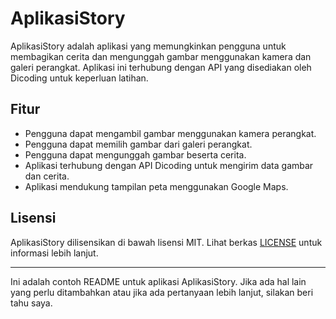 # AplikasiStory

AplikasiStory adalah aplikasi yang memungkinkan pengguna untuk membagikan cerita dan mengunggah gambar menggunakan kamera dan galeri perangkat. Aplikasi ini terhubung dengan API yang disediakan oleh Dicoding untuk keperluan latihan.

## Fitur

- Pengguna dapat mengambil gambar menggunakan kamera perangkat.
- Pengguna dapat memilih gambar dari galeri perangkat.
- Pengguna dapat mengunggah gambar beserta cerita.
- Aplikasi terhubung dengan API Dicoding untuk mengirim data gambar dan cerita.
- Aplikasi mendukung tampilan peta menggunakan Google Maps.

## Lisensi

AplikasiStory dilisensikan di bawah lisensi MIT. Lihat berkas [LICENSE](LICENSE) untuk informasi lebih lanjut.

---

Ini adalah contoh README untuk aplikasi AplikasiStory. Jika ada hal lain yang perlu ditambahkan atau jika ada pertanyaan lebih lanjut, silakan beri tahu saya.
